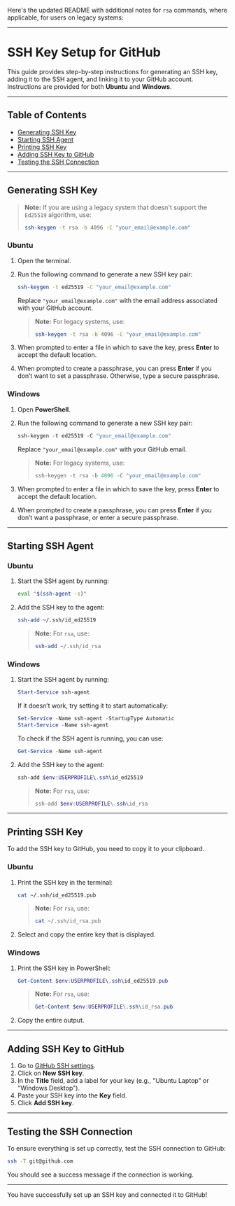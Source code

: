 Here's the updated README with additional notes for `rsa` commands, where applicable, for users on legacy systems:

---

# SSH Key Setup for GitHub

This guide provides step-by-step instructions for generating an SSH key, adding it to the SSH agent, and linking it to your GitHub account. Instructions are provided for both **Ubuntu** and **Windows**.

---

## Table of Contents

- [Generating SSH Key](#generating-ssh-key)
- [Starting SSH Agent](#starting-ssh-agent)
- [Printing SSH Key](#printing-ssh-key)
- [Adding SSH Key to GitHub](#adding-ssh-key-to-github)
- [Testing the SSH Connection](#testing-the-ssh-connection)

---

## Generating SSH Key

> **Note:** If you are using a legacy system that doesn't support the `Ed25519` algorithm, use:
>
> ```bash
> ssh-keygen -t rsa -b 4096 -C "your_email@example.com"
> ```

### Ubuntu

1. Open the terminal.
2. Run the following command to generate a new SSH key pair:

   ```bash
   ssh-keygen -t ed25519 -C "your_email@example.com"
   ```

   Replace `"your_email@example.com"` with the email address associated with your GitHub account.

   > **Note:** For legacy systems, use:
   >
   > ```bash
   > ssh-keygen -t rsa -b 4096 -C "your_email@example.com"
   > ```

3. When prompted to enter a file in which to save the key, press **Enter** to accept the default location.
4. When prompted to create a passphrase, you can press **Enter** if you don’t want to set a passphrase. Otherwise, type a secure passphrase.

### Windows

1. Open **PowerShell**.
2. Run the following command to generate a new SSH key pair:

   ```powershell
   ssh-keygen -t ed25519 -C "your_email@example.com"
   ```

   Replace `"your_email@example.com"` with your GitHub email.

   > **Note:** For legacy systems, use:
   >
   > ```powershell
   > ssh-keygen -t rsa -b 4096 -C "your_email@example.com"
   > ```

3. When prompted to enter a file in which to save the key, press **Enter** to accept the default location.
4. When prompted to create a passphrase, you can press **Enter** if you don’t want a passphrase, or enter a secure passphrase.

---

## Starting SSH Agent

### Ubuntu

1. Start the SSH agent by running:

   ```bash
   eval "$(ssh-agent -s)"
   ```

2. Add the SSH key to the agent:

   ```bash
   ssh-add ~/.ssh/id_ed25519
   ```

   > **Note:** For `rsa`, use:
   >
   > ```bash
   > ssh-add ~/.ssh/id_rsa
   > ```

### Windows

1. Start the SSH agent by running:

   ```powershell
   Start-Service ssh-agent
   ```

   If it doesn’t work, try setting it to start automatically:

   ```powershell
   Set-Service -Name ssh-agent -StartupType Automatic
   Start-Service -Name ssh-agent
   ```

   To check if the SSH agent is running, you can use:

   ```powershell
   Get-Service -Name ssh-agent
   ```

2. Add the SSH key to the agent:

   ```powershell
   ssh-add $env:USERPROFILE\.ssh\id_ed25519
   ```

   > **Note:** For `rsa`, use:
   >
   > ```powershell
   > ssh-add $env:USERPROFILE\.ssh\id_rsa
   > ```

---

## Printing SSH Key

To add the SSH key to GitHub, you need to copy it to your clipboard.

### Ubuntu

1. Print the SSH key in the terminal:

   ```bash
   cat ~/.ssh/id_ed25519.pub
   ```

   > **Note:** For `rsa`, use:
   >
   > ```bash
   > cat ~/.ssh/id_rsa.pub
   > ```

2. Select and copy the entire key that is displayed.

### Windows

1. Print the SSH key in PowerShell:

   ```powershell
   Get-Content $env:USERPROFILE\.ssh\id_ed25519.pub
   ```

   > **Note:** For `rsa`, use:
   >
   > ```powershell
   > Get-Content $env:USERPROFILE\.ssh\id_rsa.pub
   > ```

2. Copy the entire output.

---

## Adding SSH Key to GitHub

1. Go to [GitHub SSH settings](https://github.com/settings/keys).
2. Click on **New SSH key**.
3. In the **Title** field, add a label for your key (e.g., "Ubuntu Laptop" or "Windows Desktop").
4. Paste your SSH key into the **Key** field.
5. Click **Add SSH key**.

---

## Testing the SSH Connection

To ensure everything is set up correctly, test the SSH connection to GitHub:

```bash
ssh -T git@github.com
```

You should see a success message if the connection is working.

---

You have successfully set up an SSH key and connected it to GitHub!

